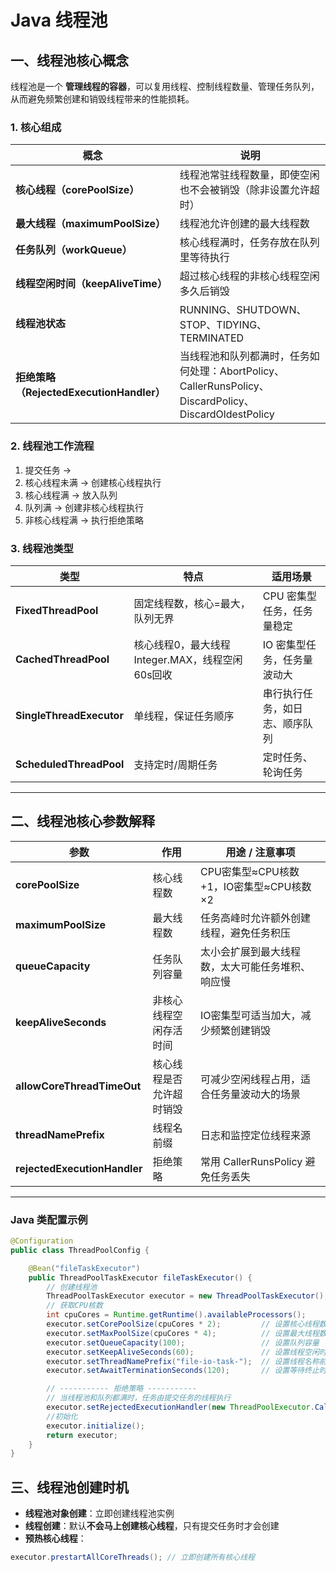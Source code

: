 # Java 线程池

## 一、线程池核心概念

线程池是一个 **管理线程的容器**，可以复用线程、控制线程数量、管理任务队列，从而避免频繁创建和销毁线程带来的性能损耗。

### 1. 核心组成

| 概念                                 | 说明                                                                               |
|------------------------------------|----------------------------------------------------------------------------------|
| **核心线程（corePoolSize）**             | 线程池常驻线程数量，即使空闲也不会被销毁（除非设置允许超时）                                                   |
| **最大线程（maximumPoolSize）**          | 线程池允许创建的最大线程数                                                                    |
| **任务队列（workQueue）**                | 核心线程满时，任务存放在队列里等待执行                                                              |
| **线程空闲时间（keepAliveTime）**          | 超过核心线程的非核心线程空闲多久后销毁                                                              |
| **线程池状态**                          | RUNNING、SHUTDOWN、STOP、TIDYING、TERMINATED                                         |
| **拒绝策略（RejectedExecutionHandler）** | 当线程池和队列都满时，任务如何处理：AbortPolicy、CallerRunsPolicy、DiscardPolicy、DiscardOldestPolicy |

### 2. 线程池工作流程

1. 提交任务 →
2. 核心线程未满 → 创建核心线程执行
3. 核心线程满 → 放入队列
4. 队列满 → 创建非核心线程执行
5. 非核心线程满 → 执行拒绝策略

### 3. 线程池类型

| 类型                       | 特点                               | 适用场景            |
|--------------------------|----------------------------------|-----------------|
| **FixedThreadPool**      | 固定线程数，核心=最大，队列无界                 | CPU 密集型任务，任务量稳定 |
| **CachedThreadPool**     | 核心线程0，最大线程 Integer.MAX，线程空闲60s回收 | IO 密集型任务，任务量波动大 |
| **SingleThreadExecutor** | 单线程，保证任务顺序                       | 串行执行任务，如日志、顺序队列 |
| **ScheduledThreadPool**  | 支持定时/周期任务                        | 定时任务、轮询任务       |

---

## 二、线程池核心参数解释

| 参数                           | 作用           | 用途 / 注意事项                    |
|------------------------------|--------------|------------------------------|
| **corePoolSize**             | 核心线程数        | CPU密集型≈CPU核数+1，IO密集型≈CPU核数×2 |
| **maximumPoolSize**          | 最大线程数        | 任务高峰时允许额外创建线程，避免任务积压         |
| **queueCapacity**            | 任务队列容量       | 太小会扩展到最大线程数，太大可能任务堆积、响应慢     |
| **keepAliveSeconds**         | 非核心线程空闲存活时间  | IO密集型可适当加大，减少频繁创建销毁          |
| **allowCoreThreadTimeOut**   | 核心线程是否允许超时销毁 | 可减少空闲线程占用，适合任务量波动大的场景        |
| **threadNamePrefix**         | 线程名前缀        | 日志和监控定位线程来源                  |
| **rejectedExecutionHandler** | 拒绝策略         | 常用 CallerRunsPolicy 避免任务丢失   |

---
### Java 类配置示例
```java
@Configuration
public class ThreadPoolConfig {

    @Bean("fileTaskExecutor")
    public ThreadPoolTaskExecutor fileTaskExecutor() {
        // 创建线程池
        ThreadPoolTaskExecutor executor = new ThreadPoolTaskExecutor();
        // 获取CPU核数
        int cpuCores = Runtime.getRuntime().availableProcessors();
        executor.setCorePoolSize(cpuCores * 2);         // 设置核心线程数
        executor.setMaxPoolSize(cpuCores * 4);          // 设置最大线程数
        executor.setQueueCapacity(100);                 // 设置队列容量
        executor.setKeepAliveSeconds(60);               // 设置线程空闲时间
        executor.setThreadNamePrefix("file-io-task-");  // 设置线程名称前缀
        executor.setAwaitTerminationSeconds(120);       // 设置等待终止时间

        // ----------- 拒绝策略 -----------
        // 当线程池和队列都满时，任务由提交任务的线程执行
        executor.setRejectedExecutionHandler(new ThreadPoolExecutor.CallerRunsPolicy());
        //初始化
        executor.initialize();
        return executor;
    }
}
```

## 三、线程池创建时机

- **线程池对象创建**：立即创建线程池实例
- **线程创建**：默认**不会马上创建核心线程**，只有提交任务时才会创建
- **预热核心线程**：

```java
executor.prestartAllCoreThreads(); // 立即创建所有核心线程
